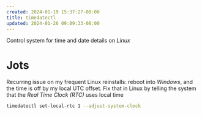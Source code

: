 ```yaml
---
created: 2024-01-19 15:37:27-08:00
title: timedatectl
updated: 2024-01-26 09:09:33-08:00
---
```


Control system for time and date details on *Linux*

# Jots

Recurring issue on my frequent Linux reinstalls: reboot into *Windows*, and the time is off by my local UTC offset. Fix that in Linux by telling the system that the *Real Time Clock (RTC)* uses local time

````sh
timedatectl set-local-rtc 1 --adjust-system-clock
````